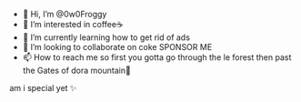 - 👋 Hi, I’m @0w0Froggy
- 👀 I’m interested in coffee☕
- 🌱 I’m currently learning how to get rid of ads
- 💞️ I’m looking to collaborate on coke SPONSOR ME
- 📫 How to reach me so first you gotta go through the le forest then past the Gates of dora mountain🤞

<!---
0w0Froggy/0w0Froggy is a ✨ special ✨ repository because its `README.md` (this file) appears on your GitHub profile.
You can click the Preview link to take a look at your changes.
---> am i special yet ✨
